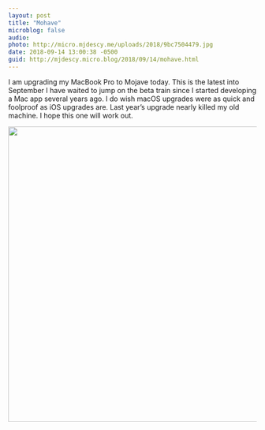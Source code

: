 ```yaml
---
layout: post
title: "Mohave"
microblog: false
audio: 
photo: http://micro.mjdescy.me/uploads/2018/9bc7504479.jpg
date: 2018-09-14 13:00:38 -0500
guid: http://mjdescy.micro.blog/2018/09/14/mohave.html
---
```

I am upgrading my MacBook Pro to Mojave today. This is the latest into September I have waited to jump on the beta train since I started developing a Mac app several years ago. I do wish macOS upgrades were as quick and foolproof as iOS upgrades are. Last year’s upgrade nearly killed my old machine. I hope this one will work out.

<img src="http://micro.mjdescy.me/uploads/2018/9bc7504479.jpg" width="600" height="599" />
